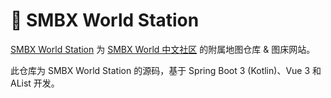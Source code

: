# 🌙 SMBX World Station

[SMBX World Station](https://station.smbx.world) 为 [SMBX World 中文社区](https://smbx.world) 的附属地图仓库 & 图床网站。

此仓库为 SMBX World Station 的源码，基于 Spring Boot 3 (Kotlin)、Vue 3 和 AList 开发。
